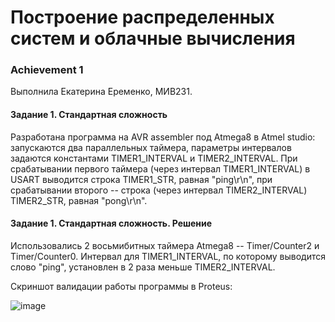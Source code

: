 # Построение распределенных систем и облачные вычисления

### Achievement 1

Выполнила Екатерина Еременко, МИВ231.

#### Задание 1. Стандартная сложность

Разработана программа на AVR assembler под Atmega8 в Atmel studio: запускаются два параллельных таймера, параметры интервалов задаются константами TIMER1_INTERVAL и TIMER2_INTERVAL. При срабатывании первого таймера (через интервал TIMER1_INTERVAL) в USART выводится строка TIMER1_STR, равная "ping\r\n", при срабатывании второго -- строка (через интервал TIMER2_INTERVAL) TIMER2_STR, равная "pong\r\n".

#### Задание 1. Стандартная сложность. Решение

Использовались 2 восьмибитных таймера Atmega8 -- Timer/Counter2 и Timer/Counter0.
Интервал для TIMER1_INTERVAL, по которому выводится слово "ping", установлен в 2 раза меньше TIMER2_INTERVAL. 

Скриншот валидации работы программы в Proteus:

![image](https://github.com/user-attachments/assets/ff800f17-be38-41d5-a860-643745169d3f)


